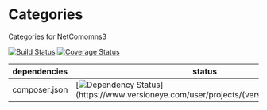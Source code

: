 Categories
==============

Categories for NetComomns3

[![Build Status](https://api.travis-ci.org/NetCommons3/Categories.png?branch=master)](https://travis-ci.org/NetCommons3/Categories)
[![Coverage Status](https://coveralls.io/repos/NetCommons3/Categories/badge.png?branch=master)](https://coveralls.io/r/NetCommons3/Categories?branch=master)

| dependencies  | status |
| ------------- | ------ |
| composer.json | [![Dependency Status](https://www.versioneye.com/user/projects/(versioneye_project_ID)/badge.png)](https://www.versioneye.com/user/projects/(versioneye_project_ID)) |
